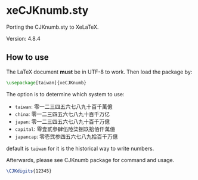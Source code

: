 xeCJKnumb.sty
=============

Porting the CJKnumb.sty to XeLaTeX.

Version: 4.8.4


How to use
----------
The LaTeX document **must** be in UTF-8 to work. Then load the package by:

```latex
\usepackage[taiwan]{xeCJKnumb}
```

The option is to determine which system to use:

- `taiwan`: 零一二三四五六七八九十百千萬億
- `china`: 零一二三四五六七八九十百千万亿
- `japan`: 零一二三四五六七八九十百千万億
- `capital`: 零壹貳參肆伍陸柒捌玖拾佰仟萬億
- `japancap`: 零壱弐参四五六七八九拾百千万億

default is `taiwan` for it is the historical way to write numbers.

Afterwards, please see CJKnumb package for command and usage.

```latex
\CJKdigits{12345}
```

